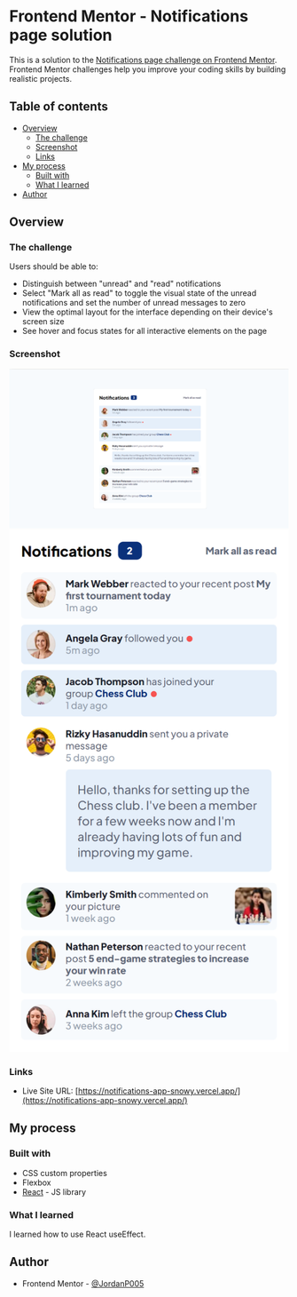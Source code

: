 # Frontend Mentor - Notifications page solution

This is a solution to the [Notifications page challenge on Frontend Mentor](https://www.frontendmentor.io/challenges/notifications-page-DqK5QAmKbC). Frontend Mentor challenges help you improve your coding skills by building realistic projects.

## Table of contents

- [Overview](#overview)
  - [The challenge](#the-challenge)
  - [Screenshot](#screenshot)
  - [Links](#links)
- [My process](#my-process)
  - [Built with](#built-with)
  - [What I learned](#what-i-learned)
- [Author](#author)

## Overview

### The challenge

Users should be able to:

- Distinguish between "unread" and "read" notifications
- Select "Mark all as read" to toggle the visual state of the unread notifications and set the number of unread messages to zero
- View the optimal layout for the interface depending on their device's screen size
- See hover and focus states for all interactive elements on the page

### Screenshot

![](./screenshots/screenfly.org_.png)
![](./screenshots/localhost_3000_iPhone%20SE.png)

### Links

- Live Site URL: [https://notifications-app-snowy.vercel.app/](https://notifications-app-snowy.vercel.app/)

## My process

### Built with

- CSS custom properties
- Flexbox
- [React](https://reactjs.org/) - JS library

### What I learned

I learned how to use React useEffect.

## Author

- Frontend Mentor - [@JordanP005](https://www.frontendmentor.io/profile/JordanP005)
